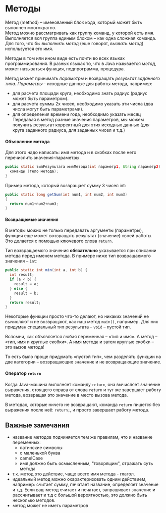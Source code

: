 # Mетоды

Метод (method) – именованный блок кода, который может быть выполнен 
многократно.    
Метод можно рассматривать как группу команд, у которой есть имя. 
Выполняется вся группа единым блоком – как одна сложная команда. Для того, 
что бы *выполнить метод* (еше говорят, *вызвать метод*) используется его имя.

Методы в том или ином виде есть почти во всех языках программирования. 
В разных языках то, что в Java называется *метод*, может называться функция, подпрограмма, процедура.

Метод может принимать *параметры* и возвращать *результат заданного типа*.
*Параметры* - исходные данные для работы метода, например:
* для расчета площади круга, необходимо знать радиус (радиус может быть параметром).
* для расчета суммы 2х чисел, необходимо указать эти числа (два числа могут быть параметрами).
* для определения времени года, необходимо указать месяц  
Передавая в метод разные значения параметров, мы можем получить результат корректный для этих исходных данных (для круга заданного радиуса, для заданных чисел и т.д.) 

 
#### Объявление метода
Для этого надо написать: имя метода и в скобках после него перечислить значения-параметры.
```java
public static типРезультата имяМетода(int параметр1, String параметр2) {
  команды (тело метода);
}
```
Пример метода, который возвращает сумму 3 чисел int:
```java
public static long getSum(int num1, int num2, int mum3)
{
  return num1+num2+num3;
}
```

#### Возвращемые значения

В методы можно не только передавать аргументы (параметры), функция еще может возвращать результат (значение) своей работы. Это делается с помощью ключевого слова `return`.

Тип возвращаемого значения **обязательно** указывается при описании метода перед именем метода. В примере ниже тип возвращаемого значения – `int`:
```java
public static int min(int a, int b) {
  int result;
  if (a < b) {
    result = a;
  } else {
    result = b;
  }
  return result;
}
```

Некоторые функции просто что-то делают, но никаких значений не вычисляют и не возвращают, как наш метод `main()`, например. Для них придуман специальный тип результата – `void` – пустой тип.

Вспомни, как объявляется любая переменная – «тип и имя». А метод – «тип, имя и круглые скобки». А имя метода и затем круглые скобки – это вызов метода!

То есть было проще придумать «пустой тип», чем разделять функции на две категории – возвращающие значение и не возвращающие значение.

#### Оператор `return`

Когда Java-машина выполняет команду `return`, она вычисляет значение выражения, стоящего справа от слова `return` и тут же завершает работу метода, возвращая это значение в место вызова метода.

В методах, которые ничего не возвращают, команда `return` пишется без выражения после неё: `return;`, и просто завершает работу метода.

## Важные замечания

* название методов подчиняется тем же правилам, что и название переменных:
  * латинские символы    
  * с маленькой буква 
  * camelCase
  * имя должно быть осмысленным, "говорящим", отражать суть метода
* т.к. метод это действие, чаще всего имя метода - глагол.
* идеальный метод можно охарактеризовать одним действием, например: считает сумму, печатает название, определяет значение и т.д. Если ваш метод считает и печатает, запрашивает значение и рассчитывает и т.д с большой вероятностью, это должно быть несколько методов.
* метод может не иметь параметров
